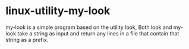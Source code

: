 # linux-utility-my-look
my-look is a simple program based on the utility look, Both look and my-look take a string as input and return any lines in a file that contain that string as a prefix. 
